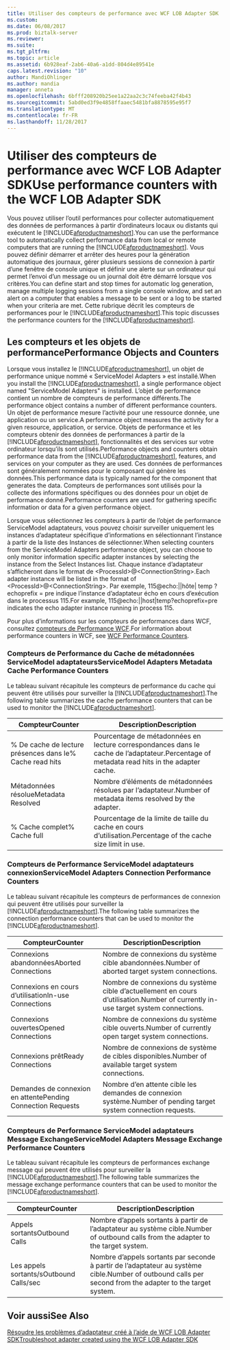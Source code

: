 ```yaml
---
title: Utiliser des compteurs de performance avec WCF LOB Adapter SDK | Documents Microsoft
ms.custom: 
ms.date: 06/08/2017
ms.prod: biztalk-server
ms.reviewer: 
ms.suite: 
ms.tgt_pltfrm: 
ms.topic: article
ms.assetid: 6b928eaf-2ab6-40a6-a1dd-804d4e89541e
caps.latest.revision: "10"
author: MandiOhlinger
ms.author: mandia
manager: anneta
ms.openlocfilehash: 6bfff208920b25ee1a22aa2c3c74feeba42f4b43
ms.sourcegitcommit: 5abd0ed3f9e4858ffaaec5481bfa8878595e95f7
ms.translationtype: MT
ms.contentlocale: fr-FR
ms.lasthandoff: 11/28/2017
---
```

# <a name="use-performance-counters-with-the-wcf-lob-adapter-sdk"></a><span data-ttu-id="4d040-102">Utiliser des compteurs de performance avec WCF LOB Adapter SDK</span><span class="sxs-lookup"><span data-stu-id="4d040-102">Use performance counters with the WCF LOB Adapter SDK</span></span>
<span data-ttu-id="4d040-103">Vous pouvez utiliser l’outil performances pour collecter automatiquement des données de performances à partir d’ordinateurs locaux ou distants qui exécutent le [!INCLUDE[afproductnameshort](../../includes/afproductnameshort-md.md)].</span><span class="sxs-lookup"><span data-stu-id="4d040-103">You can use the performance tool to automatically collect performance data from local or remote computers that are running the [!INCLUDE[afproductnameshort](../../includes/afproductnameshort-md.md)].</span></span> <span data-ttu-id="4d040-104">Vous pouvez définir démarrer et arrêter des heures pour la génération automatique des journaux, gérer plusieurs sessions de connexion à partir d’une fenêtre de console unique et définir une alerte sur un ordinateur qui permet l’envoi d’un message ou un journal doit être démarré lorsque vos critères.</span><span class="sxs-lookup"><span data-stu-id="4d040-104">You can define start and stop times for automatic log generation, manage multiple logging sessions from a single console window, and set an alert on a computer that enables a message to be sent or a log to be started when your criteria are met.</span></span> <span data-ttu-id="4d040-105">Cette rubrique décrit les compteurs de performances pour le [!INCLUDE[afproductnameshort](../../includes/afproductnameshort-md.md)].</span><span class="sxs-lookup"><span data-stu-id="4d040-105">This topic discusses the performance counters for the [!INCLUDE[afproductnameshort](../../includes/afproductnameshort-md.md)].</span></span>  
  
## <a name="performance-objects-and-counters"></a><span data-ttu-id="4d040-106">Les compteurs et les objets de performance</span><span class="sxs-lookup"><span data-stu-id="4d040-106">Performance Objects and Counters</span></span>  
 <span data-ttu-id="4d040-107">Lorsque vous installez le [!INCLUDE[afproductnameshort](../../includes/afproductnameshort-md.md)], un objet de performance unique nommé « ServiceModel Adapters » est installé.</span><span class="sxs-lookup"><span data-stu-id="4d040-107">When you install the [!INCLUDE[afproductnameshort](../../includes/afproductnameshort-md.md)], a single performance object named "ServiceModel Adapters" is installed.</span></span> <span data-ttu-id="4d040-108">L’objet de performance contient un nombre de compteurs de performance différents.</span><span class="sxs-lookup"><span data-stu-id="4d040-108">The performance object contains a number of different performance counters.</span></span> <span data-ttu-id="4d040-109">Un objet de performance mesure l’activité pour une ressource donnée, une application ou un service.</span><span class="sxs-lookup"><span data-stu-id="4d040-109">A performance object measures the activity for a given resource, application, or service.</span></span> <span data-ttu-id="4d040-110">Objets de performance et les compteurs obtenir des données de performances à partir de la [!INCLUDE[afproductnameshort](../../includes/afproductnameshort-md.md)], fonctionnalités et des services sur votre ordinateur lorsqu’ils sont utilisés.</span><span class="sxs-lookup"><span data-stu-id="4d040-110">Performance objects and counters obtain performance data from the [!INCLUDE[afproductnameshort](../../includes/afproductnameshort-md.md)], features, and services on your computer as they are used.</span></span> <span data-ttu-id="4d040-111">Ces données de performances sont généralement nommées pour le composant qui génère les données.</span><span class="sxs-lookup"><span data-stu-id="4d040-111">This performance data is typically named for the component that generates the data.</span></span> <span data-ttu-id="4d040-112">Compteurs de performances sont utilisés pour la collecte des informations spécifiques ou des données pour un objet de performance donné.</span><span class="sxs-lookup"><span data-stu-id="4d040-112">Performance counters are used for gathering specific information or data for a given performance object.</span></span>  
  
 <span data-ttu-id="4d040-113">Lorsque vous sélectionnez les compteurs à partir de l’objet de performance ServiceModel adaptateurs, vous pouvez choisir surveiller uniquement les instances d’adaptateur spécifique d’informations en sélectionnant l’instance à partir de la liste des Instances de sélectionner.</span><span class="sxs-lookup"><span data-stu-id="4d040-113">When selecting counters from the ServiceModel Adapters performance object, you can choose to only monitor information specific adapter instances by selecting the instance from the Select Instances list.</span></span> <span data-ttu-id="4d040-114">Chaque instance d’adaptateur s’afficheront dans le format de \<ProcessId\>@\<ConnectionString\>.</span><span class="sxs-lookup"><span data-stu-id="4d040-114">Each adapter instance will be listed in the format of \<ProcessId\>@\<ConnectionString\>.</span></span> <span data-ttu-id="4d040-115">Par exemple, 115@echo:&#124;&#124;hôte&#124; temp ? echoprefix = pre indique l’instance d’adaptateur écho en cours d’exécution dans le processus 115.</span><span class="sxs-lookup"><span data-stu-id="4d040-115">For example, 115@echo:&#124;&#124;host&#124;temp?echoprefix=pre indicates the echo adapter instance running in process 115.</span></span>  
  
 <span data-ttu-id="4d040-116">Pour plus d’informations sur les compteurs de performances dans WCF, consultez [compteurs de Performance WCF](https://msdn.microsoft.com/library/ms735098.aspx).</span><span class="sxs-lookup"><span data-stu-id="4d040-116">For information about performance counters in WCF, see [WCF Performance Counters](https://msdn.microsoft.com/library/ms735098.aspx).</span></span>
  
### <a name="servicemodel-adapters-metadata-cache-performance-counters"></a><span data-ttu-id="4d040-117">Compteurs de Performance du Cache de métadonnées ServiceModel adaptateurs</span><span class="sxs-lookup"><span data-stu-id="4d040-117">ServiceModel Adapters Metadata Cache Performance Counters</span></span>  
 <span data-ttu-id="4d040-118">Le tableau suivant récapitule les compteurs de performance du cache qui peuvent être utilisés pour surveiller la [!INCLUDE[afproductnameshort](../../includes/afproductnameshort-md.md)].</span><span class="sxs-lookup"><span data-stu-id="4d040-118">The following table summarizes the cache performance counters that can be used to monitor the [!INCLUDE[afproductnameshort](../../includes/afproductnameshort-md.md)].</span></span>  
  
|<span data-ttu-id="4d040-119">Compteur</span><span class="sxs-lookup"><span data-stu-id="4d040-119">Counter</span></span>|<span data-ttu-id="4d040-120"> Description</span><span class="sxs-lookup"><span data-stu-id="4d040-120">Description</span></span>|  
|-------------|-----------------|  
|<span data-ttu-id="4d040-121">% De cache de lecture présences dans le</span><span class="sxs-lookup"><span data-stu-id="4d040-121">% Cache read hits</span></span>|<span data-ttu-id="4d040-122">Pourcentage de métadonnées en lecture correspondances dans le cache de l’adaptateur.</span><span class="sxs-lookup"><span data-stu-id="4d040-122">Percentage of metadata read hits in the adapter cache.</span></span>|  
|<span data-ttu-id="4d040-123">Métadonnées résolue</span><span class="sxs-lookup"><span data-stu-id="4d040-123">Metadata Resolved</span></span>|<span data-ttu-id="4d040-124">Nombre d’éléments de métadonnées résolues par l’adaptateur.</span><span class="sxs-lookup"><span data-stu-id="4d040-124">Number of metadata items resolved by the adapter.</span></span>|  
|<span data-ttu-id="4d040-125">% Cache complet</span><span class="sxs-lookup"><span data-stu-id="4d040-125">% Cache full</span></span>|<span data-ttu-id="4d040-126">Pourcentage de la limite de taille du cache en cours d’utilisation.</span><span class="sxs-lookup"><span data-stu-id="4d040-126">Percentage of the cache size limit in use.</span></span>|  
  
### <a name="servicemodel-adapters-connection-performance-counters"></a><span data-ttu-id="4d040-127">Compteurs de Performance ServiceModel adaptateurs connexion</span><span class="sxs-lookup"><span data-stu-id="4d040-127">ServiceModel Adapters Connection Performance Counters</span></span>  
 <span data-ttu-id="4d040-128">Le tableau suivant récapitule les compteurs de performances de connexion qui peuvent être utilisés pour surveiller la [!INCLUDE[afproductnameshort](../../includes/afproductnameshort-md.md)].</span><span class="sxs-lookup"><span data-stu-id="4d040-128">The following table summarizes the connection performance counters that can be used to monitor the [!INCLUDE[afproductnameshort](../../includes/afproductnameshort-md.md)].</span></span>  
  
|<span data-ttu-id="4d040-129">Compteur</span><span class="sxs-lookup"><span data-stu-id="4d040-129">Counter</span></span>|<span data-ttu-id="4d040-130"> Description</span><span class="sxs-lookup"><span data-stu-id="4d040-130">Description</span></span>|  
|-------------|-----------------|  
|<span data-ttu-id="4d040-131">Connexions abandonnées</span><span class="sxs-lookup"><span data-stu-id="4d040-131">Aborted Connections</span></span>|<span data-ttu-id="4d040-132">Nombre de connexions du système cible abandonnées.</span><span class="sxs-lookup"><span data-stu-id="4d040-132">Number of aborted target system connections.</span></span>|  
|<span data-ttu-id="4d040-133">Connexions en cours d’utilisation</span><span class="sxs-lookup"><span data-stu-id="4d040-133">In-use Connections</span></span>|<span data-ttu-id="4d040-134">Nombre de connexions du système cible d’actuellement en cours d’utilisation.</span><span class="sxs-lookup"><span data-stu-id="4d040-134">Number of currently in-use target system connections.</span></span>|  
|<span data-ttu-id="4d040-135">Connexions ouvertes</span><span class="sxs-lookup"><span data-stu-id="4d040-135">Opened Connections</span></span>|<span data-ttu-id="4d040-136">Nombre de connexions du système cible ouverts.</span><span class="sxs-lookup"><span data-stu-id="4d040-136">Number of currently open target system connections.</span></span>|  
|<span data-ttu-id="4d040-137">Connexions prêt</span><span class="sxs-lookup"><span data-stu-id="4d040-137">Ready Connections</span></span>|<span data-ttu-id="4d040-138">Nombre de connexions de système de cibles disponibles.</span><span class="sxs-lookup"><span data-stu-id="4d040-138">Number of available target system connections.</span></span>|  
|<span data-ttu-id="4d040-139">Demandes de connexion en attente</span><span class="sxs-lookup"><span data-stu-id="4d040-139">Pending Connection Requests</span></span>|<span data-ttu-id="4d040-140">Nombre d’en attente cible les demandes de connexion système.</span><span class="sxs-lookup"><span data-stu-id="4d040-140">Number of pending target system connection requests.</span></span>|  
  
### <a name="servicemodel-adapters-message-exchange-performance-counters"></a><span data-ttu-id="4d040-141">Compteurs de Performance ServiceModel adaptateurs Message Exchange</span><span class="sxs-lookup"><span data-stu-id="4d040-141">ServiceModel Adapters Message Exchange Performance Counters</span></span>  
 <span data-ttu-id="4d040-142">Le tableau suivant récapitule les compteurs de performances exchange message qui peuvent être utilisés pour surveiller la [!INCLUDE[afproductnameshort](../../includes/afproductnameshort-md.md)].</span><span class="sxs-lookup"><span data-stu-id="4d040-142">The following table summarizes the message exchange performance counters that can be used to monitor the [!INCLUDE[afproductnameshort](../../includes/afproductnameshort-md.md)].</span></span>  
  
|<span data-ttu-id="4d040-143">Compteur</span><span class="sxs-lookup"><span data-stu-id="4d040-143">Counter</span></span>|<span data-ttu-id="4d040-144"> Description</span><span class="sxs-lookup"><span data-stu-id="4d040-144">Description</span></span>|  
|-------------|-----------------|  
|<span data-ttu-id="4d040-145">Appels sortants</span><span class="sxs-lookup"><span data-stu-id="4d040-145">Outbound Calls</span></span>|<span data-ttu-id="4d040-146">Nombre d’appels sortants à partir de l’adaptateur au système cible.</span><span class="sxs-lookup"><span data-stu-id="4d040-146">Number of outbound calls from the adapter to the target system.</span></span>|  
|<span data-ttu-id="4d040-147">Les appels sortants/s</span><span class="sxs-lookup"><span data-stu-id="4d040-147">Outbound Calls/sec</span></span>|<span data-ttu-id="4d040-148">Nombre d’appels sortants par seconde à partir de l’adaptateur au système cible.</span><span class="sxs-lookup"><span data-stu-id="4d040-148">Number of outbound calls per second from the adapter to the target system.</span></span>|  
  
## <a name="see-also"></a><span data-ttu-id="4d040-149">Voir aussi</span><span class="sxs-lookup"><span data-stu-id="4d040-149">See Also</span></span>  
 [<span data-ttu-id="4d040-150">Résoudre les problèmes d’adaptateur créé à l’aide de WCF LOB Adapter SDK</span><span class="sxs-lookup"><span data-stu-id="4d040-150">Troubleshoot adapter created using the WCF LOB Adapter SDK</span></span>](../../adapters-and-accelerators/wcf-lob-adapter-sdk/troubleshoot-adapter-created-using-the-wcf-lob-adapter-sdk.md)